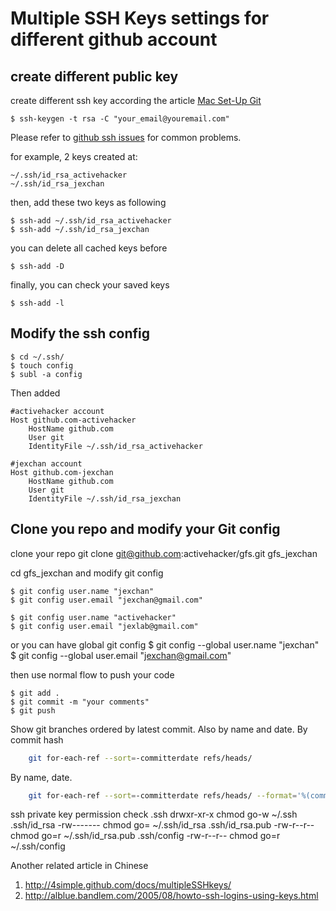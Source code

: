 Multiple SSH Keys settings for different github account
=================================================================


create different public key
---------------------------------

create different ssh key according the article [Mac Set-Up Git](http://help.github.com/mac-set-up-git/)

	$ ssh-keygen -t rsa -C "your_email@youremail.com"

Please refer to [github ssh issues](http://help.github.com/ssh-issues/) for common problems.

for example, 2 keys created at:

	~/.ssh/id_rsa_activehacker
	~/.ssh/id_rsa_jexchan

then, add these two keys as following

	$ ssh-add ~/.ssh/id_rsa_activehacker
	$ ssh-add ~/.ssh/id_rsa_jexchan

you can delete all cached keys before

	$ ssh-add -D

finally, you can check your saved keys

	$ ssh-add -l


Modify the ssh config
---------------------------------

	$ cd ~/.ssh/
	$ touch config
	$ subl -a config

Then added

	#activehacker account
	Host github.com-activehacker
		HostName github.com
		User git
		IdentityFile ~/.ssh/id_rsa_activehacker

	#jexchan account
	Host github.com-jexchan
		HostName github.com
		User git
		IdentityFile ~/.ssh/id_rsa_jexchan


Clone you repo and modify your Git config
---------------------------------------------

clone your repo
	git clone git@github.com:activehacker/gfs.git gfs_jexchan

cd gfs_jexchan and modify git config

	$ git config user.name "jexchan"
	$ git config user.email "jexchan@gmail.com" 
 
	$ git config user.name "activehacker"
	$ git config user.email "jexlab@gmail.com" 

or you can have global git config
	$ git config --global user.name "jexchan"
	$ git config --global user.email "jexchan@gmail.com"


then use normal flow to push your code

	$ git add .
	$ git commit -m "your comments"
	$ git push



Show git branches ordered by latest commit. Also by name and date.
By commit hash
``` bash
	git for-each-ref --sort=-committerdate refs/heads/
```

By name, date.
``` bash
	git for-each-ref --sort=-committerdate refs/heads/ --format='%(committerdate:short) %(authorname) %(refname:short)'
```

ssh private key permission check
	.ssh	drwxr-xr-x	chmod go-w ~/.ssh
	.ssh/id_rsa	-rw-------	chmod go= ~/.ssh/id_rsa
	.ssh/id_rsa.pub	-rw-r--r--	chmod go=r ~/.ssh/id_rsa.pub
	.ssh/config	-rw-r--r--	chmod go=r ~/.ssh/config



Another related article in Chinese

1. http://4simple.github.com/docs/multipleSSHkeys/
2. http://alblue.bandlem.com/2005/08/howto-ssh-logins-using-keys.html
